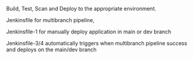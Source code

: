 Build, Test, Scan and Deploy to the appropriate environment.

Jenkinsfile for multibranch pipeline,

Jenkinsfile-1 for manually deploy application in main or dev branch

Jenkinsfile-3/4 automatically triggers when multibranch pipeline success and deploys on the main/dev branch
